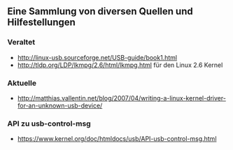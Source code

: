 ## Eine Sammlung von diversen Quellen und Hilfestellungen
### Veraltet
- http://linux-usb.sourceforge.net/USB-guide/book1.html
- http://tldp.org/LDP/lkmpg/2.6/html/lkmpg.html für den Linux 2.6 Kernel

### Aktuelle
- http://matthias.vallentin.net/blog/2007/04/writing-a-linux-kernel-driver-for-an-unknown-usb-device/

### API zu usb-control-msg
- https://www.kernel.org/doc/htmldocs/usb/API-usb-control-msg.html
